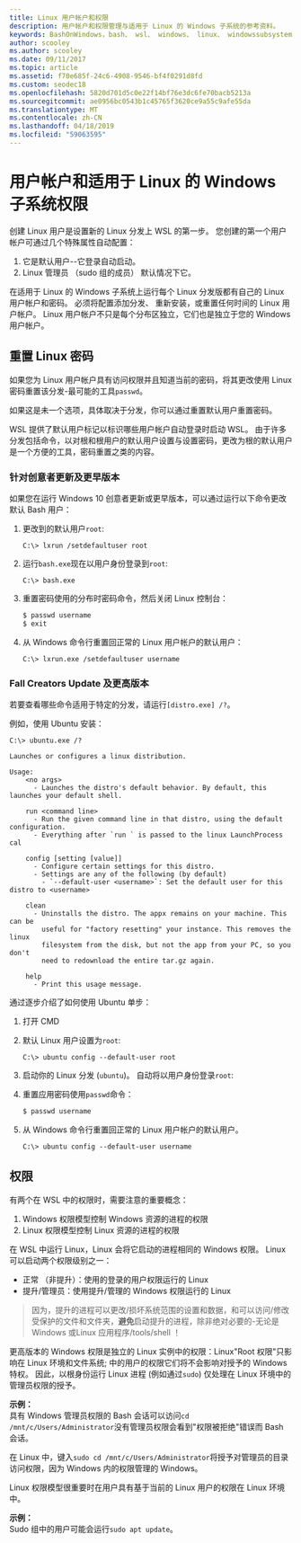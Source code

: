 ```yaml
---
title: Linux 用户帐户和权限
description: 用户帐户和权限管理与适用于 Linux 的 Windows 子系统的参考资料。
keywords: BashOnWindows，bash、 wsl、 windows、 linux、 windowssubsystem、 ubuntu、 用户帐户的 windows 子系统
author: scooley
ms.author: scooley
ms.date: 09/11/2017
ms.topic: article
ms.assetid: f70e685f-24c6-4908-9546-bf4f0291d8fd
ms.custom: seodec18
ms.openlocfilehash: 5820d701d5c0e22f14bf76e3dc6fe70bacb5213a
ms.sourcegitcommit: ae0956bc0543b1c45765f3620ce9a55c9afe55da
ms.translationtype: MT
ms.contentlocale: zh-CN
ms.lasthandoff: 04/18/2019
ms.locfileid: "59063595"
---
```

# <a name="user-accounts-and-permissions-for-windows-subsystem-for-linux"></a>用户帐户和适用于 Linux 的 Windows 子系统权限

创建 Linux 用户是设置新的 Linux 分发上 WSL 的第一步。  您创建的第一个用户帐户可通过几个特殊属性自动配置：

1. 它是默认用户--它登录自动启动。
1. Linux 管理员 （sudo 组的成员） 默认情况下它。

在适用于 Linux 的 Windows 子系统上运行每个 Linux 分发版都有自己的 Linux 用户帐户和密码。  必须将配置添加分发、 重新安装，或重置任何时间的 Linux 用户帐户。  Linux 用户帐户不只是每个分布区独立，它们也是独立于您的 Windows 用户帐户。

## <a name="resetting-your-linux-password"></a>重置 Linux 密码

如果您为 Linux 用户帐户具有访问权限并且知道当前的密码，将其更改使用 Linux 密码重置该分发-最可能的工具`passwd`。

如果这是未一个选项，具体取决于分发，你可以通过重置默认用户重置密码。

WSL 提供了默认用户标记以标识哪些用户帐户自动登录时启动 WSL。  由于许多分发包括命令，以对根和根用户的默认用户设置与设置密码，更改为根的默认用户是一个方便的工具，密码重置之类的内容。

### <a name="for-creators-update-and-earlier"></a>针对创意者更新及更早版本
如果您在运行 Windows 10 创意者更新或更早版本，可以通过运行以下命令更改默认 Bash 用户：

1. 更改到的默认用户`root`:

    ```console
    C:\> lxrun /setdefaultuser root
    ```

1. 运行`bash.exe`现在以用户身份登录到`root`:

    ```console
    C:\> bash.exe
    ```

1. 重置密码使用的分布时密码命令，然后关闭 Linux 控制台：

    ```BASH
    $ passwd username
    $ exit
    ```

1. 从 Windows 命令行重置回正常的 Linux 用户帐户的默认用户：

    ```console
    C:\> lxrun.exe /setdefaultuser username
    ```

### <a name="for-fall-creators-update-and-later"></a>Fall Creators Update 及更高版本
若要查看哪些命令适用于特定的分发，请运行`[distro.exe] /?`。
    
例如，使用 Ubuntu 安装：

```console
C:\> ubuntu.exe /?

Launches or configures a linux distribution.

Usage:
    <no args>
      - Launches the distro's default behavior. By default, this launches your default shell.

    run <command line>
      - Run the given command line in that distro, using the default configuration.
      - Everything after `run ` is passed to the linux LaunchProcess cal

    config [setting [value]]
      - Configure certain settings for this distro.
      - Settings are any of the following (by default)
        - `--default-user <username>`: Set the default user for this distro to <username>

    clean
      - Uninstalls the distro. The appx remains on your machine. This can be
        useful for "factory resetting" your instance. This removes the linux
        filesystem from the disk, but not the app from your PC, so you don't
        need to redownload the entire tar.gz again.

    help
      - Print this usage message.
```

通过逐步介绍了如何使用 Ubuntu 单步：

1. 打开 CMD
1. 默认 Linux 用户设置为`root`:

    ```console
    C:\> ubuntu config --default-user root
    ```    

1. 启动你的 Linux 分发 (`ubuntu`)。  自动将以用户身份登录`root`:

1. 重置应用密码使用`passwd`命令：

    ```BASH
    $ passwd username
    ```

1. 从 Windows 命令行重置回正常的 Linux 用户帐户的默认用户。

    ```console
    C:\> ubuntu config --default-user username
    ```

## <a name="permissions"></a>权限

有两个在 WSL 中的权限时，需要注意的重要概念：

1. Windows 权限模型控制 Windows 资源的进程的权限
2. Linux 权限模型控制 Linux 资源的进程的权限

在 WSL 中运行 Linux，Linux 会将它启动的进程相同的 Windows 权限。 Linux 可以启动两个权限级别之一：

* 正常 （非提升）：使用的登录的用户权限运行的 Linux
* 提升/管理员：使用提升/管理的 Windows 权限运行的 Linux

> 因为，提升的进程可以更改/损坏系统范围的设置和数据，和可以访问/修改受保护的文件和文件夹，**避免**启动提升的进程，除非绝对必要的-无论是 Windows 或Linux 应用程序/tools/shell ！

更高版本的 Windows 权限是独立的 Linux 实例中的权限：Linux"Root 权限"只影响在 Linux 环境和文件系统; 中的用户的权限它们将不会影响对授予的 Windows 特权。 因此，以根身份运行 Linux 进程 (例如通过`sudo`) 仅处理在 Linux 环境中的管理员权限的授予。

**示例：**    
具有 Windows 管理员权限的 Bash 会话可以访问`cd /mnt/c/Users/Administrator`没有管理员权限会看到"权限被拒绝"错误而 Bash 会话。

在 Linux 中，键入`sudo cd /mnt/c/Users/Administrator`将授予对管理员的目录访问权限，因为 Windows 内的权限管理的 Windows。

Linux 权限模型很重要时在用户具有基于当前的 Linux 用户的权限在 Linux 环境中。

**示例：**  
Sudo 组中的用户可能会运行`sudo apt update`。
